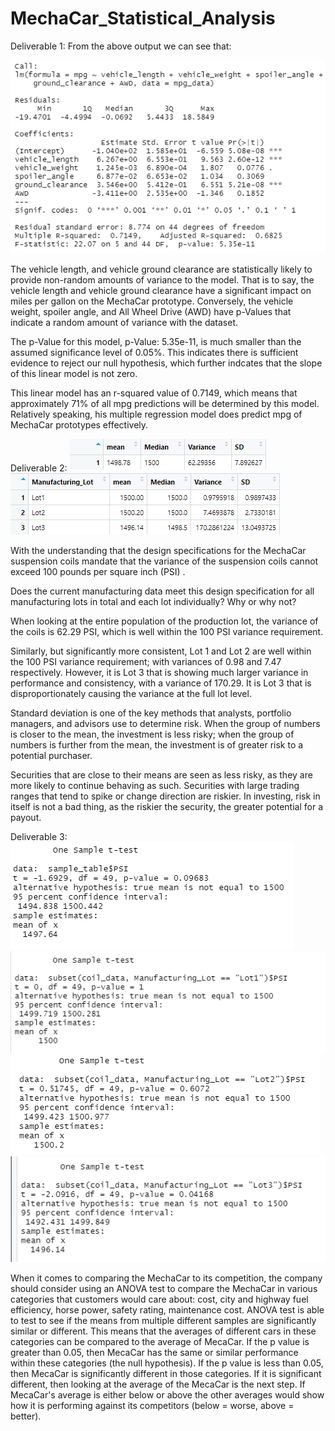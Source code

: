 # MechaCar_Statistical_Analysis

Deliverable 1: From the above output we can see that:

 ![](Images/Multiple%20Linear%20Regression.png)

The vehicle length, and vehicle ground clearance are statistically likely to provide non-random amounts of variance to the model. That is to say, the vehicle length and vehicle ground clearance have a significant impact on miles per gallon on the MechaCar prototype. Conversely, the vehicle weight, spoiler angle, and All Wheel Drive (AWD) have p-Values that indicate a random amount of variance with the dataset.

The p-Value for this model, p-Value: 5.35e-11, is much smaller than the assumed significance level of 0.05%. This indicates there is sufficient evidence to reject our null hypothesis, which further indcates that the slope of this linear model is not zero.

This linear model has an r-squared value of 0.7149, which means that approximately 71% of all mpg predictions will be determined by this model. Relatively speaking, his multiple regression model does predict mpg of MechaCar prototypes effectively.

Deliverable 2:
![](Images/total%20summary.png)
![](Images/Summary%20by%20lot.png)

With the understanding that the design specifications for the MechaCar suspension coils mandate that the variance of the suspension coils cannot exceed 100 pounds per square inch (PSI) .

Does the current manufacturing data meet this design specification for all manufacturing lots in total and each lot individually? Why or why not?

When looking at the entire population of the production lot, the variance of the coils is 62.29 PSI, which is well within the 100 PSI variance requirement.

Similarly, but significantly more consistent, Lot 1 and Lot 2 are well within the 100 PSI variance requirement; with variances of 0.98 and 7.47 respectively. However, it is Lot 3 that is showing much larger variance in performance and consistency, with a variance of 170.29. It is Lot 3 that is disproportionately causing the variance at the full lot level.

Standard deviation is one of the key methods that analysts, portfolio managers, and advisors use to determine risk. When the group of numbers is closer to the mean, the investment is less risky; when the group of numbers is further from the mean, the investment is of greater risk to a potential purchaser.

Securities that are close to their means are seen as less risky, as they are more likely to continue behaving as such. Securities with large trading ranges that tend to spike or change direction are riskier. In investing, risk in itself is not a bad thing, as the riskier the security, the greater potential for a payout.

Deliverable 3:
![](Images/T-test%20for%20all%20lots.png)
![](Images/lot1.png)
![](Images/lot2.png)
![](Images/lot3.png)


When it comes to comparing the MechaCar to its competition, the company should consider using an ANOVA test to compare the MechaCar in various categories that customers would care about: cost, city and highway fuel efficiency, horse power, safety rating, maintenance cost. ANOVA test is able to test to see if the means from multiple different samples are significantly similar or different. This means that the averages of different cars in these categories can be compared to the average of MecaCar. If the p value is greater than 0.05, then MecaCar has the same or similar performance within these categories (the null hypothesis). If the p value is less than 0.05, then MecaCar is significantly different in those categories. If it is significant different, then looking at the average of the MecaCar is the next step. If MecaCar's average is either below or above the other averages would show how it is performing against its competitors (below = worse, above = better).
